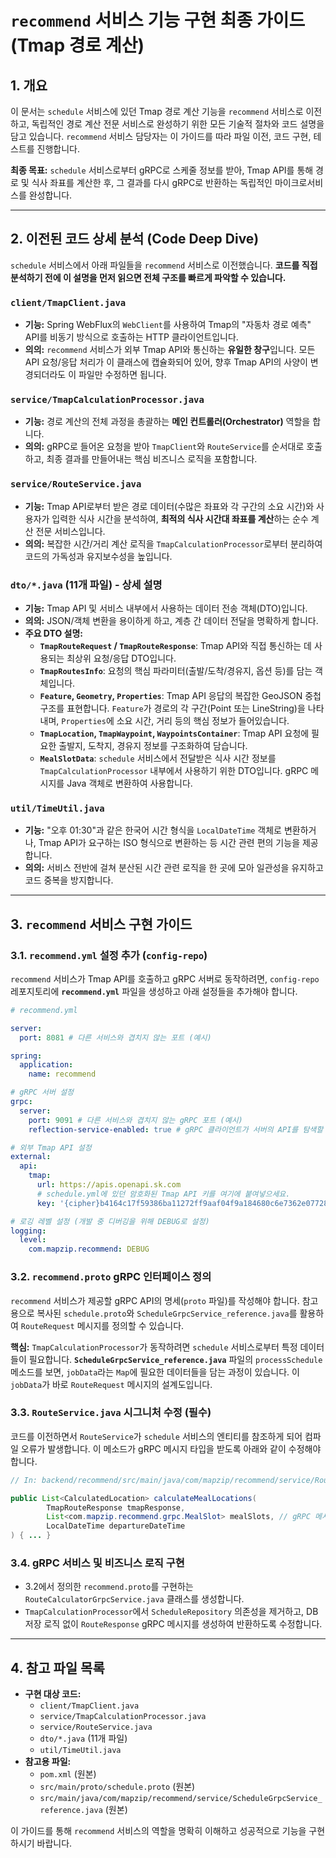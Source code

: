 # `recommend` 서비스 기능 구현 최종 가이드 (Tmap 경로 계산)

## 1. 개요

이 문서는 `schedule` 서비스에 있던 Tmap 경로 계산 기능을 `recommend` 서비스로 이전하고, 독립적인 경로 계산 전문 서비스로 완성하기 위한 모든 기술적 절차와 코드 설명을 담고 있습니다. `recommend` 서비스 담당자는 이 가이드를 따라 파일 이전, 코드 구현, 테스트를 진행합니다.

**최종 목표:** `schedule` 서비스로부터 gRPC로 스케줄 정보를 받아, Tmap API를 통해 경로 및 식사 좌표를 계산한 후, 그 결과를 다시 gRPC로 반환하는 독립적인 마이크로서비스를 완성합니다.

---

## 2. 이전된 코드 상세 분석 (Code Deep Dive)

`schedule` 서비스에서 아래 파일들을 `recommend` 서비스로 이전했습니다. **코드를 직접 분석하기 전에 이 설명을 먼저 읽으면 전체 구조를 빠르게 파악할 수 있습니다.**

### `client/TmapClient.java`
- **기능:** Spring WebFlux의 `WebClient`를 사용하여 Tmap의 "자동차 경로 예측" API를 비동기 방식으로 호출하는 HTTP 클라이언트입니다.
- **의의:** `recommend` 서비스가 외부 Tmap API와 통신하는 **유일한 창구**입니다. 모든 API 요청/응답 처리가 이 클래스에 캡슐화되어 있어, 향후 Tmap API의 사양이 변경되더라도 이 파일만 수정하면 됩니다.

### `service/TmapCalculationProcessor.java`
- **기능:** 경로 계산의 전체 과정을 총괄하는 **메인 컨트롤러(Orchestrator)** 역할을 합니다.
- **의의:** gRPC로 들어온 요청을 받아 `TmapClient`와 `RouteService`를 순서대로 호출하고, 최종 결과를 만들어내는 핵심 비즈니스 로직을 포함합니다.

### `service/RouteService.java`
- **기능:** Tmap API로부터 받은 경로 데이터(수많은 좌표와 각 구간의 소요 시간)와 사용자가 입력한 식사 시간을 분석하여, **최적의 식사 시간대 좌표를 계산**하는 순수 계산 전문 서비스입니다.
- **의의:** 복잡한 시간/거리 계산 로직을 `TmapCalculationProcessor`로부터 분리하여 코드의 가독성과 유지보수성을 높입니다.

### `dto/*.java` (11개 파일) - 상세 설명
- **기능:** Tmap API 및 서비스 내부에서 사용하는 데이터 전송 객체(DTO)입니다.
- **의의:** JSON/객체 변환을 용이하게 하고, 계층 간 데이터 전달을 명확하게 합니다.
- **주요 DTO 설명:**
    - **`TmapRouteRequest` / `TmapRouteResponse`**: Tmap API와 직접 통신하는 데 사용되는 최상위 요청/응답 DTO입니다.
    - **`TmapRoutesInfo`**: 요청의 핵심 파라미터(출발/도착/경유지, 옵션 등)를 담는 객체입니다.
    - **`Feature`, `Geometry`, `Properties`**: Tmap API 응답의 복잡한 GeoJSON 중첩 구조를 표현합니다. `Feature`가 경로의 각 구간(Point 또는 LineString)을 나타내며, `Properties`에 소요 시간, 거리 등의 핵심 정보가 들어있습니다.
    - **`TmapLocation`, `TmapWaypoint`, `WaypointsContainer`**: Tmap API 요청에 필요한 출발지, 도착지, 경유지 정보를 구조화하여 담습니다.
    - **`MealSlotData`**: `schedule` 서비스에서 전달받은 식사 시간 정보를 `TmapCalculationProcessor` 내부에서 사용하기 위한 DTO입니다. gRPC 메시지를 Java 객체로 변환하여 사용합니다.

### `util/TimeUtil.java`
- **기능:** "오후 01:30"과 같은 한국어 시간 형식을 `LocalDateTime` 객체로 변환하거나, Tmap API가 요구하는 ISO 형식으로 변환하는 등 시간 관련 편의 기능을 제공합니다.
- **의의:** 서비스 전반에 걸쳐 분산된 시간 관련 로직을 한 곳에 모아 일관성을 유지하고 코드 중복을 방지합니다.

---

## 3. `recommend` 서비스 구현 가이드

### 3.1. `recommend.yml` 설정 추가 (`config-repo`)

`recommend` 서비스가 Tmap API를 호출하고 gRPC 서버로 동작하려면, `config-repo` 레포지토리에 **`recommend.yml`** 파일을 생성하고 아래 설정들을 추가해야 합니다.

```yaml
# recommend.yml

server:
  port: 8081 # 다른 서비스와 겹치지 않는 포트 (예시)

spring:
  application:
    name: recommend

# gRPC 서버 설정
grpc:
  server:
    port: 9091 # 다른 서비스와 겹치지 않는 gRPC 포트 (예시)
    reflection-service-enabled: true # gRPC 클라이언트가 서버의 API를 탐색할 수 있도록 허용 (개발 시 유용)

# 외부 Tmap API 설정
external:
  api:
    tmap:
      url: https://apis.openapi.sk.com
      # schedule.yml에 있던 암호화된 Tmap API 키를 여기에 붙여넣으세요.
      key: '{cipher}b4164c17f59386ba11272ff9aaf04f9a184680c6e7362e0772830576667b0bc29b9bfe829ec5e4e4c9a585c861629e77a1c2db6594b9fdea2fc0c3dc4c2e1dc7'

# 로깅 레벨 설정 (개발 중 디버깅을 위해 DEBUG로 설정)
logging:
  level:
    com.mapzip.recommend: DEBUG
```

### 3.2. `recommend.proto` gRPC 인터페이스 정의

`recommend` 서비스가 제공할 gRPC API의 명세(`proto` 파일)를 작성해야 합니다. 참고용으로 복사된 `schedule.proto`와 `ScheduleGrpcService_reference.java`를 활용하여 `RouteRequest` 메시지를 정의할 수 있습니다.

**핵심:** `TmapCalculationProcessor`가 동작하려면 `schedule` 서비스로부터 특정 데이터들이 필요합니다. **`ScheduleGrpcService_reference.java`** 파일의 `processSchedule` 메소드를 보면, `jobData`라는 `Map`에 필요한 데이터들을 담는 과정이 있습니다. 이 `jobData`가 바로 `RouteRequest` 메시지의 설계도입니다.

### 3.3. `RouteService.java` 시그니처 수정 (필수)

코드를 이전하면서 `RouteService`가 `schedule` 서비스의 엔티티를 참조하게 되어 컴파일 오류가 발생합니다. 이 메소드가 gRPC 메시지 타입을 받도록 아래와 같이 수정해야 합니다.

```java
// In: backend/recommend/src/main/java/com/mapzip/recommend/service/RouteService.java

public List<CalculatedLocation> calculateMealLocations(
        TmapRouteResponse tmapResponse,
        List<com.mapzip.recommend.grpc.MealSlot> mealSlots, // gRPC 메시지를 받도록 수정
        LocalDateTime departureDateTime
) { ... }
```

### 3.4. gRPC 서비스 및 비즈니스 로직 구현

- 3.2에서 정의한 `recommend.proto`를 구현하는 `RouteCalculatorGrpcService.java` 클래스를 생성합니다.
- `TmapCalculationProcessor`에서 `ScheduleRepository` 의존성을 제거하고, DB 저장 로직 없이 `RouteResponse` gRPC 메시지를 생성하여 반환하도록 수정합니다.

---

## 4. 참고 파일 목록

- **구현 대상 코드:**
  - `client/TmapClient.java`
  - `service/TmapCalculationProcessor.java`
  - `service/RouteService.java`
  - `dto/*.java` (11개 파일)
  - `util/TimeUtil.java`
- **참고용 파일:**
  - `pom.xml` (원본)
  - `src/main/proto/schedule.proto` (원본)
  - `src/main/java/com/mapzip/recommend/service/ScheduleGrpcService_reference.java` (원본)

이 가이드를 통해 `recommend` 서비스의 역할을 명확히 이해하고 성공적으로 기능을 구현하시기 바랍니다.